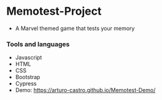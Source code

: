 # Memotest-Project
- A Marvel themed game that tests your memory
### Tools and languages
- Javascript
- HTML
- CSS
- Bootstrap
- Cypress
- Demo: https://arturo-castro.github.io/Memotest-Demo/
